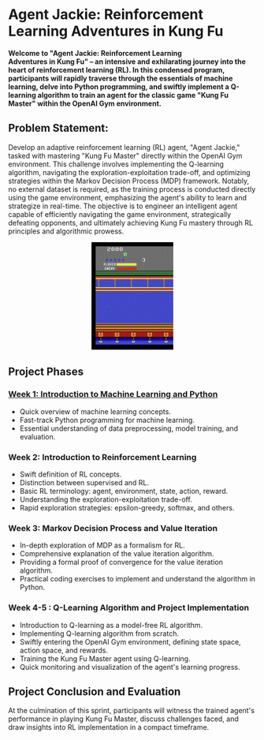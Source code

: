 # Agent Jackie: Reinforcement Learning Adventures in Kung Fu

**Welcome to "Agent Jackie: Reinforcement Learning Adventures in Kung Fu" – an intensive and exhilarating journey into the heart of reinforcement learning (RL). In this condensed program, participants will rapidly traverse through the essentials of machine learning, delve into Python programming, and swiftly implement a Q-learning algorithm to train an agent for the classic game "Kung Fu Master" within the OpenAI Gym environment.**

## Problem Statement:

Develop an adaptive reinforcement learning (RL) agent, "Agent Jackie," tasked with mastering "Kung Fu Master" directly within the OpenAI Gym environment. This challenge involves implementing the Q-learning algorithm, navigating the exploration-exploitation trade-off, and optimizing strategies within the Markov Decision Process (MDP) framework. Notably, no external dataset is required, as the training process is conducted directly using the game environment, emphasizing the agent's ability to learn and strategize in real-time. The objective is to engineer an intelligent agent capable of efficiently navigating the game environment, strategically defeating opponents, and ultimately achieving Kung Fu mastery through RL principles and algorithmic prowess.

<p align="center" width="100%">
    <img width="33%" src="./files/kung_fu_master.gif"> 
</p>

## Project Phases

### [Week 1: Introduction to Machine Learning and Python](<./Week 1/>)

- Quick overview of machine learning concepts.
- Fast-track Python programming for machine learning.
- Essential understanding of data preprocessing, model training, and evaluation.

### Week 2: Introduction to Reinforcement Learning

- Swift definition of RL concepts.
- Distinction between supervised and RL.
- Basic RL terminology: agent, environment, state, action, reward.
- Understanding the exploration-exploitation trade-off.
- Rapid exploration strategies: epsilon-greedy, softmax, and others.

### Week 3: Markov Decision Process and Value Iteration

- In-depth exploration of MDP as a formalism for RL.
- Comprehensive explanation of the value iteration algorithm.
- Providing a formal proof of convergence for the value iteration algorithm.
- Practical coding exercises to implement and understand the algorithm in Python.

### Week 4-5 : Q-Learning Algorithm and Project Implementation

- Introduction to Q-learning as a model-free RL algorithm.
- Implementing Q-learning algorithm from scratch.
- Swiftly entering the OpenAI Gym environment, defining state space, action space, and rewards.
- Training the Kung Fu Master agent using Q-learning.
- Quick monitoring and visualization of the agent's learning progress.

## Project Conclusion and Evaluation

At the culmination of this sprint, participants will witness the trained agent's performance in playing Kung Fu Master, discuss challenges faced, and draw insights into RL implementation in a compact timeframe.
